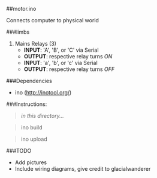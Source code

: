 ##motor.ino

Connects computer to physical world

###limbs
1. Mains Relays (3)
	- __INPUT__: 'A', 'B', or 'C' via Serial
	- __OUTPUT__: respective relay turns _ON_
	- __INPUT__: 'a', 'b', or 'c' via Serial
	- __OUTPUT__: respective relay turns _OFF_
	
	

###Dependencies
- ino (http://inotool.org/)

###Instructions:
>_in this directory..._

>ino build

>ino upload

###TODO
 - Add pictures
 - Include wiring diagrams, give credit to glacialwanderer
